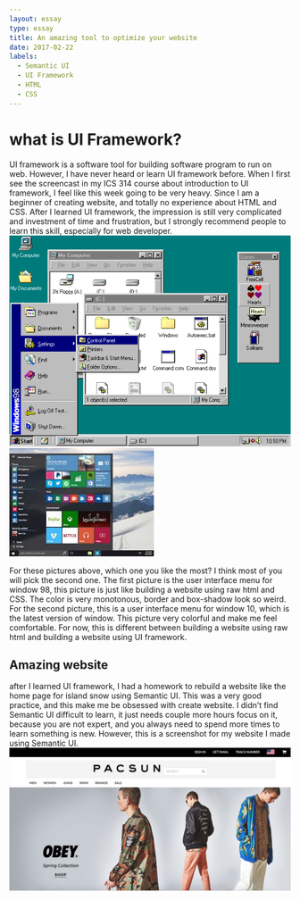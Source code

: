 ```yaml
---
layout: essay
type: essay
title: An amazing tool to optimize your website
date: 2017-02-22
labels:
  - Semantic UI
  - UI Framework
  - HTML
  - CSS
---
```


# what is UI Framework?
UI framework is a software tool for building software program to run on web. However, I have never heard or learn UI framework 
before. When I first see the screencast in my ICS 314 course about introduction to UI framework, I feel like this week going 
to be very heavy. Since I am a beginner of creating website, and totally no experience about HTML and CSS. After I learned UI 
framework, the impression is still very complicated and investment of time and frustration, but I strongly recommend people to 
learn this skill, especially for web developer. 
<img class ="ui medium image" src="../images/window98.png">
<img class ="ui right image" src="../images/window10.jpg">



For these pictures above, which one you like the most? I think most of you will pick the second one. The first picture is the 
user interface menu for window 98, this picture is just like building a website using raw html and CSS. The color is very 
monotonous, border and box-shadow look so weird. For the second picture, this is a user interface menu for window 10, which 
is the latest version of window. This picture very colorful and make me feel comfortable. For now, this is different between
building a website using raw html and building a website using UI framework.

## Amazing website 
  after I learned UI framework, I had a homework to rebuild a website like the home page for island snow using Semantic
  UI. This was a very good practice, and this make me be obsessed with create website. I didn’t find Semantic UI difficult to
  learn, it just needs couple more hours focus on it, because you are not expert, and you always need to spend more times to
  learn something is new. However, this is a screenshot for my website I made using Semantic UI.
  <img class ="ui image" src="../images/myPacsun.png">
